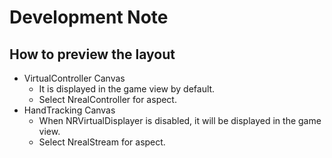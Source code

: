 # Development Note

## How to preview the layout

- VirtualController Canvas
  - It is displayed in the game view by default.
  - Select NrealController for aspect.
- HandTracking Canvas
  - When NRVirtualDisplayer is disabled, it will be displayed in the game view.
  - Select NrealStream for aspect.
